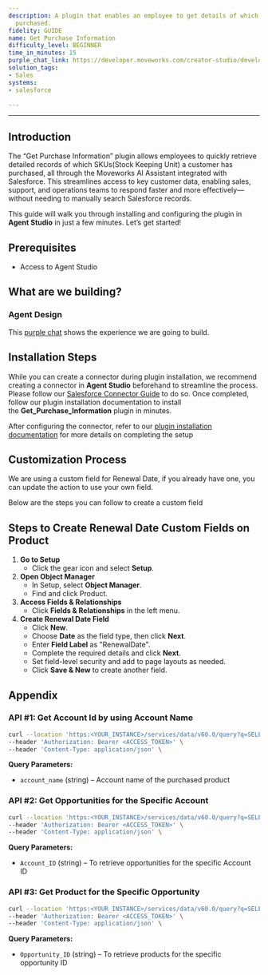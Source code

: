 ```yaml
---
description: A plugin that enables an employee to get details of which SKUs a customer
  purchased.
fidelity: GUIDE
name: Get Purchase Information
difficulty_level: BEGINNER
time_in_minutes: 15
purple_chat_link: https://developer.moveworks.com/creator-studio/developer-tools/purple-chat/?conversation=%7B%22startTimestamp%22%3A%2211%3A43%2BAM%22%2C%22messages%22%3A%5B%7B%22role%22%3A%22user%22%2C%22parts%22%3A%5B%7B%22richText%22%3A%22Which+SKUs+has+IntelliFresh+purchased%3F%22%7D%5D%7D%2C%7B%22role%22%3A%22assistant%22%2C%22parts%22%3A%5B%7B%22reasoningSteps%22%3A%5B%7B%22status%22%3A%22success%22%2C%22richText%22%3A%22%3Cp%3ESearches+Salesforce+for+customer+purchase+details%3C%2Fp%3E%22%7D%5D%7D%2C%7B%22richText%22%3A%22%3Cp%3EI+found+purchase+details+for+IntelliFresh.%3Cbr%3E%3C%2Fp%3E%22%7D%2C%7B%22richText%22%3A%22%3Cb%3E%3Cp%3EPurchase+Order+1%3A%3Cbr%3E%3C%2Fp%3E%3C%2Fb%3E%3Cbr%3E%3Cp%3E%3Cb%3ESKU%3A+%3C%2Fb%3ESaaS-001%3Cbr%3E%3Cb%3EProduct+Name%3A+%3C%2Fb%3ECloud+Storage+Pro%3Cbr%3E%3Cb%3ESeats%3A+%3C%2Fb%3E50%3Cbr%3E%3Cb%3ERenewal+Date%3A+%3C%2Fb%3E2023-12-10%3Cbr%3E%3C%2Fp%3E%22%7D%2C%7B%22richText%22%3A%22%3Cb%3E%3Cp%3EPurchase+Order+2%3A%3Cbr%3E%3C%2Fp%3E%3C%2Fb%3E%3Cbr%3E%3Cp%3E%3Cb%3ESKU%3A+%3C%2Fb%3ESaaS-002%3Cbr%3E%3Cb%3EProduct+Name%3A+%3C%2Fb%3EProject+Management+Suite%3Cbr%3E%3Cb%3ESeats%3A+%3C%2Fb%3E30%3Cbr%3E%3Cb%3ERenewal+Date%3A+%3C%2Fb%3E2024-01-15%3Cbr%3E%3C%2Fp%3E%22%7D%5D%7D%5D%7D
solution_tags:
- Sales
systems:
- salesforce

---
```

---
## Introduction

The “Get Purchase Information” plugin allows employees to quickly retrieve detailed records of which SKUs(Stock Keeping Unit) a customer has purchased, all through the Moveworks AI Assistant integrated with Salesforce. This streamlines access to key customer data, enabling sales, support, and operations teams to respond faster and more effectively—without needing to manually search Salesforce records.

This guide will walk you through installing and configuring the plugin in **Agent Studio** in just a few minutes. Let’s get started!

## **Prerequisites**

- Access to Agent Studio

## **What are we building?**

### Agent Design

This [purple chat](https://developer.moveworks.com/creator-studio/developer-tools/purple-chat/?conversation=%7B%22startTimestamp%22%3A%2211%3A43%2BAM%22%2C%22messages%22%3A%5B%7B%22role%22%3A%22user%22%2C%22parts%22%3A%5B%7B%22richText%22%3A%22Which+SKUs+has+IntelliFresh+purchased%3F%22%7D%5D%7D%2C%7B%22role%22%3A%22assistant%22%2C%22parts%22%3A%5B%7B%22reasoningSteps%22%3A%5B%7B%22status%22%3A%22success%22%2C%22richText%22%3A%22%3Cp%3ESearches+Salesforce+for+customer+purchase+details%3C%2Fp%3E%22%7D%5D%7D%2C%7B%22richText%22%3A%22%3Cp%3EI+found+purchase+details+for+IntelliFresh.%3Cbr%3E%3C%2Fp%3E%22%7D%2C%7B%22richText%22%3A%22%3Cb%3E%3Cp%3EPurchase+Order+1%3A%3Cbr%3E%3C%2Fp%3E%3C%2Fb%3E%3Cbr%3E%3Cp%3E%3Cb%3ESKU%3A+%3C%2Fb%3ESaaS-001%3Cbr%3E%3Cb%3EProduct+Name%3A+%3C%2Fb%3ECloud+Storage+Pro%3Cbr%3E%3Cb%3ESeats%3A+%3C%2Fb%3E50%3Cbr%3E%3Cb%3ERenewal+Date%3A+%3C%2Fb%3E2023-12-10%3Cbr%3E%3C%2Fp%3E%22%7D%2C%7B%22richText%22%3A%22%3Cb%3E%3Cp%3EPurchase+Order+2%3A%3Cbr%3E%3C%2Fp%3E%3C%2Fb%3E%3Cbr%3E%3Cp%3E%3Cb%3ESKU%3A+%3C%2Fb%3ESaaS-002%3Cbr%3E%3Cb%3EProduct+Name%3A+%3C%2Fb%3EProject+Management+Suite%3Cbr%3E%3Cb%3ESeats%3A+%3C%2Fb%3E30%3Cbr%3E%3Cb%3ERenewal+Date%3A+%3C%2Fb%3E2024-01-15%3Cbr%3E%3C%2Fp%3E%22%7D%5D%7D%5D%7D) shows the experience we are going to build.

## **Installation Steps**

While you can create a connector during plugin installation, we recommend creating a connector in **Agent Studio** beforehand to streamline the process. Please follow our [Salesforce Connector Guide](https://developer.moveworks.com/marketplace/package/?id=salesforce&hist=home) to do so. Once completed, follow our plugin installation documentation to install the **Get_Purchase_Information** plugin in minutes.

After configuring the connector, refer to our [plugin installation documentation](https://help.moveworks.com/docs/ai-agent-marketplace-installation) for more details on completing the setup

## **Customization Process**

We are using a custom field for Renewal Date, if you already have one, you can update the action to use your own field. 

Below are the steps you can follow to create a custom field 

## **Steps to Create Renewal Date Custom Fields on Product**

1. **Go to Setup**
    - Click the gear icon and select **Setup**.
2. **Open Object Manager**
    - In Setup, select **Object Manager**.
    - Find and click Product.
3. **Access Fields & Relationships**
    - Click **Fields & Relationships** in the left menu.
4. **Create Renewal Date Field**
    - Click **New**.
    - Choose **Date** as the field type, then click **Next**.
    - Enter **Field Label** as "RenewalDate".
    - Complete the required details and click **Next**.
    - Set field-level security and add to page layouts as needed.
    - Click **Save & New** to create another field.

## **Appendix**

### **API #1: Get Account Id by using Account Name**

```bash
curl --location 'https:<YOUR_INSTANCE>/services/data/v60.0/query?q=SELECT Id FROM Account WHERE Name = <Account_Name>' \
--header 'Authorization: Bearer <ACCESS_TOKEN>' \
--header 'Content-Type: application/json' \

```

**Query Parameters:**

- `account_name` (string) – Account name of the purchased product

### **API #2: Get Opportunities for the Specific Account**

```bash
curl --location 'https:<YOUR_INSTANCE>/services/data/v60.0/query?q=SELECT+Id,+Name,+CloseDate+FROM+Opportunity+WHERE+AccountId=<Account_id>+AND+StageName='Closed+Won'' \
--header 'Authorization: Bearer <ACCESS_TOKEN>' \
--header 'Content-Type: application/json' \

```

**Query Parameters:**

- `Account_ID` (string) – To retrieve opportunities for the specific Account ID

### **API #3: Get Product for the Specific Opportunity**

```bash
curl --location 'https:<YOUR_INSTANCE>/services/data/v60.0/query?q=SELECT+OpportunityId,Product2.Name,Product2.ProductCode,Product2.StockKeepingUnit,Product2.RenewalDate__c,Quantity,TotalPrice+FROM+OpportunityLineItem+WHERE+OpportunityId=<Opportunity_ID>' \
--header 'Authorization: Bearer <ACCESS_TOKEN>' \
--header 'Content-Type: application/json' \

```

**Query Parameters:**

- `Opportunity_ID` (string) – To retrieve products for the specific opportunity ID
